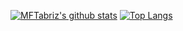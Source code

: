 [![MFTabriz's github stats](https://github-readme-stats.vercel.app/api?username=MFTabriz&theme=material-palenight)](https://github.com/MFTabriz)
[![Top Langs](https://github-readme-stats.vercel.app/api/top-langs/?username=MFTabriz&theme=material-palenight&layout=compact)](https://github.com/MFTabriz)
